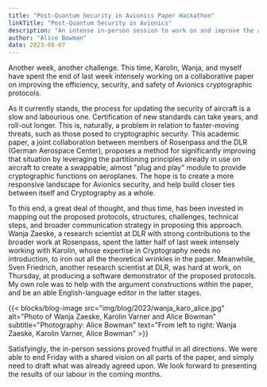 ```yaml
---
title: "Post-Quantum Security in Avionics Paper Hackathon"
linkTitle: "Post-Quantum Security in Avionics"
description: "An intense in-person session to work on and improve the academic paper"
author: "Alice Bowman"
date: 2023-08-07
---
```


Another week, another challenge. This time, Karolin, Wanja, and myself have spent the end of last week intensely working on a collaborative paper on improving the efficiency, security, and safety of Avionics cryptographic protocols. 

As it currently stands, the process for updating the security of aircraft is a slow and labourious one. Certification of new standards can take years, and roll-out longer. This is, naturally, a problem in relation to faster-moving threats, such as those posed to cryptographic security. This academic paper, a joint collaboration between members of Rosenpass and the DLR (German Aerospace Center), proposes a method for significantly improving that situation by leveraging the partitioning principles already in use on aircraft to create a swappable, almost "plug and play" module to provide cryptographic functions on aeroplanes. The hope is to create a more responsive landscape for Avionics security, and help build closer ties between itself and Cryptography as a whole.

To this end, a great deal of thought, and thus time, has been invested in mapping out the proposed protocols, structures, challenges, technical steps, and broader communication strategy in proposing this approach. Wanja Zaeske, a research scientist at DLR with strong contributions to the broader work at Rosenpass, spent the latter half of last week intensely working with Karolin, whose expertise in Cryptography needs no introduction, to iron out all the theoretical wrinkles in the paper. Meanwhile, Sven Friedrich, another research scientist at DLR, was hard at work, on Thursday, at producing a software demonstrator of the proposed protocols. My own role was to help with the argument constructions within the paper, and be an able English-language editor in the latter stages.

{{< blocks/blog-image src="img/blog/2023/wanja_karo_alice.jpg" alt="Photo of Wanja Zaeske, Karolin Varner and Alice Bowman" subtitle="Photography: Alice Bowman" text="From left to right: Wanja Zaeske, Karolin Varner, Alice Bowman" >}}

Satisfyingly, the in-person sessions proved fruitful in all directions. We were able to end Friday with a shared vision on all parts of the paper, and simply need to draft what was already agreed upon. We look forward to presenting the results of our labour in the coming months.
